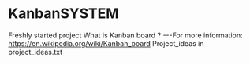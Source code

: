 # KanbanSYSTEM
  Freshly started project 
  What is Kanban board ?
  ---For more information: https://en.wikipedia.org/wiki/Kanban_board
  Project_ideas in project_ideas.txt

